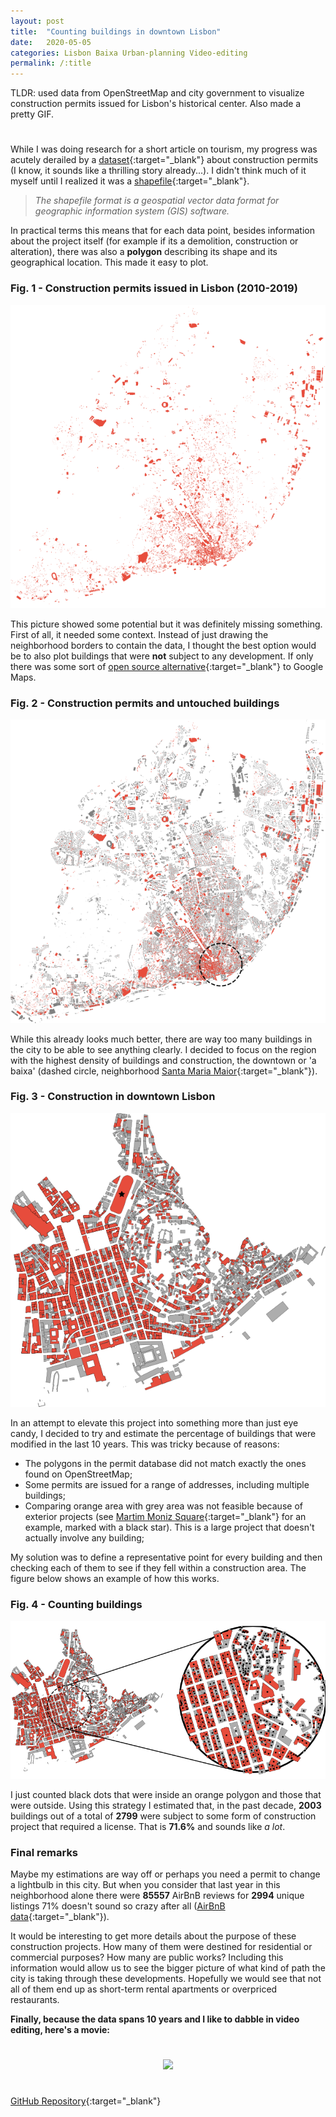 ```yaml
---
layout: post
title:  "Counting buildings in downtown Lisbon"
date:   2020-05-05
categories: Lisbon Baixa Urban-planning Video-editing
permalink: /:title
---
```

TLDR: used data from OpenStreetMap and city government to visualize construction permits issued for Lisbon's historical center. Also made a pretty GIF.

<h1 id="posts-label"></h1>

While I was doing research for a short article on tourism, my progress was acutely derailed by a [dataset](http://geodados.cm-lisboa.pt/datasets/alvarás-para-obras-de-edificação-e-demolição){:target="_blank"} about construction permits (I know, it sounds like a thrilling story already...). I didn't think much of it myself until I realized it was a [shapefile](https://en.wikipedia.org/wiki/Shapefile){:target="_blank"}. 

> *The shapefile format is a geospatial vector data format for geographic information system (GIS) software.*

In practical terms this means that for each data point, besides information about the project itself (for example if its a demolition, construction or alteration), there was also a **polygon** describing its shape and its geographical location. This made it easy to plot.

### Fig. 1 - Construction permits issued in Lisbon (2010-2019)

<p align="center">
  <img src="/assets/posts/baixa/alvaras.png" />
</p>

This picture showed some potential but it was definitely missing something. First of all, it needed some context. Instead of just drawing the neighborhood borders to contain the data, I thought the best option would be to also plot buildings that were **not** subject to any development. If only there was some sort of [open source alternative](https://www.openstreetmap.org/about){:target="_blank"} to Google Maps. 

### Fig. 2 - Construction permits and untouched buildings

<p align="center">
  <img src="/assets/posts/baixa/all_buildings.png" />
</p>

While this already looks much better, there are way too many buildings in the city to be able to see anything clearly. I decided to focus on the region with the highest density of buildings and construction, the downtown or 'a baixa' (dashed circle, neighborhood [Santa Maria Maior](https://www.jf-santamariamaior.pt/){:target="_blank"}). 

### Fig. 3 - Construction in downtown Lisbon 

<p align="center">
  <img src="/assets/posts/baixa/baixa_buildings.png" />
</p>

In an attempt to elevate this project into something more than just eye candy, I decided to try and estimate the percentage of buildings that were modified in the last 10 years. This was tricky because of reasons: 

- The polygons in the permit database did not match exactly the ones found on OpenStreetMap;
- Some permits are issued for a range of addresses, including multiple buildings;
- Comparing orange area with grey area was not feasible because of exterior projects (see [Martim Moniz Square](https://goo.gl/maps/2ULYkBxzdVDW7uiX8){:target="_blank"} for an example, marked with a black star). This is a large project that doesn't actually involve any building;

My solution was to define a representative point for every building and then checking each of them to see if they fell within a construction area. The figure below shows an example of how this works.

### Fig. 4 - Counting buildings

<p align="center">
  <img src="/assets/posts/baixa/counting_buildings.png" />
</p>

I just counted black dots that were inside an orange polygon and those that were outside. Using this strategy I estimated that, in the past decade, **2003** buildings out of a total of **2799** were subject to some form of construction project that required a license. That is **71.6%** and sounds like *a lot*. 

### Final remarks

Maybe my estimations are way off or perhaps you need a permit to change a lightbulb in this city. But when you consider that last year in this neighborhood alone there were **85557** AirBnB reviews for **2994** unique listings 71% doesn't sound so crazy after all ([AirBnB data](http://insideairbnb.com/lisbon/){:target="_blank"}). 

It would be interesting to get more details about the purpose of these construction projects. How many of them were destined for residential or commercial purposes? How many are public works? Including this information would allow us to see the bigger picture of what kind of path the city is taking through these developments. Hopefully we would see that not all of them end up as short-term rental apartments or overpriced restaurants.

**Finally, because the data spans 10 years and I like to dabble in video editing, here's a movie:**

<h1 id="posts-label"></h1>

<p align="center">
  <img src="/assets/posts/baixa/baixa_animation.gif" />
</p>

<h1 id="posts-label"></h1>

[GitHub Repository](https://github.com/ricardozacarias/lisbon-buildings){:target="_blank"}